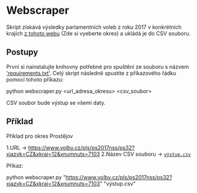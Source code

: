# Webscraper

Skript získává výsledky parlamentních voleb z roku 2017 v konkrétních krajích [z tohoto webu](https://www.volby.cz/pls/ps2017nss/ps3?xjazyk=CZ) (Zde si vyeberte okres) a ukládá je do CSV souboru.

## Postupy

První si nainstalujte knihovny potřebné pro spuštění ze souboru s názvem ['requirements.txt'](./requirements.txt). Celý skript následně spustíte z příkazového řádku pomocí tohoto příkazu:

python webscraper.py <url_adresa_okresu> <csv_soubor>

CSV soubor bude výstup se všemi daty.

## Příklad

Příklad pro okres Prostějov

  1.URL -> https://www.volby.cz/pls/ps2017nss/ps32?xjazyk=CZ&xkraj=12&xnumnuts=7103
  2.Název CSV souboru -> [`výstup.csv`](./výstup.csv)

Příkaz:

  python webscraper.py "https://www.volby.cz/pls/ps2017nss/ps32?xjazyk=CZ&xkraj=12&xnumnuts=7103" "výstup.csv"
